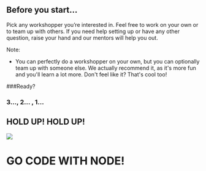 ## Before you start&hellip;

Pick any workshopper you&rsquo;re interested in. Feel free to work on your own or to team up with others. If you need help setting up or have any other question, raise your hand and our mentors will help you out.<!-- .element: class="fragment"  -->

Note:
- You can perfectly do a workshopper on your own, but you can optionally team up with someone else. We actually recommend it, as it's more fun and you'll learn a lot more. Don't feel like it? That's cool too!


###Ready?<!-- .element: class="fragment"  -->

<h3>3&hellip;<span class="fragment">, 2&hellip;</span><span class="fragment"> , 1&hellip;</span></h3>


## HOLD UP! HOLD UP!

<img class="plain fragment" src="images/beerjs.svg">

# GO CODE WITH NODE!<!-- .element: class="fragment"  -->
